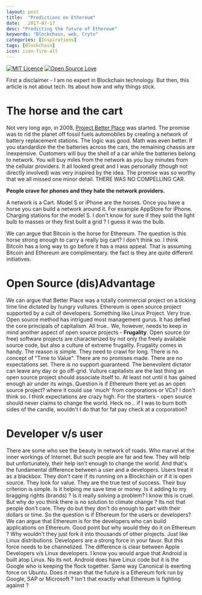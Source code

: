 ```yaml
---
layout: post
title:  "Predictions on Ethereum"
date:   2017-07-17
desc: "Predicting the future of Ethereum"
keywords: "Blockchain, web, Cryto"
categories: [Inspirations]
tags: [Blockchain]
icon: icon-fire-alt
---
```

[![MIT Licence](https://badges.frapsoft.com/os/mit/mit.svg?v=103)](https://opensource.org/licenses/mit-license.php)
[![Open Source Love](https://badges.frapsoft.com/os/v1/open-source.png?v=103)](https://github.com/ellerbrock/open-source-badge/)

 First a disclaimer - I am no expert in Blockchain technology. But then, this article is not about tech. Its about how and why things stick.
# The horse and the cart
 Not very long ago, in 2008, [Project Better Place](https://en.wikipedia.org/wiki/Better_Place) was started. The promise was to rid the planet off fossil fuels automobiles by creating a network of battery replacement stations. The logic was good. Math was even better. If you standardize the the batteries across the cars, the remaining chassis are inexpensive. Customers will buy the shell of a car while the batteries belong to network. You will buy miles from the network as you buy minutes from the cellular providers. It all looked great and I was personally (though not directly involved) was very inspired by the idea. The promise was so worthy that we all missed one minor detail. THERE WAS NO COMPELLING CAR.

 **People crave for phones and they hate the network providers.**

 A network is a Cart. Model S or iPhone are the horses. Once you have a horse you can build a network around it. For example AppStore for iPhone. Charging stations for the model S. I don't know for sure if they sold the light bulb to masses or they first built a grid ? I guess it was the bulb.

 We can argue that Bitcoin is the horse for Ethereum. The question is  this horse strong enough to carry a really big cart? I don't think so. I think Bitcoin has a long way to go before it has a mass appeal. That is assuming Bitcoin and Ethereum are complimentary.  the fact is they are quite different initiatives.
 # Open Source (dis)Advantage
We can argue that Better Place was a totally commercial project on a ticking time line dictated by hungry vultures. Ethereum is open source project supported by a cult of developers. Something like Linux Project. Very true. Open source method has intrigued most management gurus. It has defied the core principals of capitalism. All true..
We, however, needs to keep in mind another aspect of open source projects - **Frugality**. Open source (or free) software projects are characterized by not only the freely available source code, but also a culture of extreme frugality. Frugality comes in handy. The reason is simple. They need to crawl for long. There is no concept of "Time to Value". There are no promises made. There are no expectations set. There is no support guaranteed. The benevolent dictator can leave any day or go off-grid. Vulture capitalists are the last thing an open source project should associate itself to. At least not until it has gained enough air under its wings.
Question is if Ethereum there yet  as an open source project? where it could  use 'much' from corporations or VCs?  I don't think so. I think expectations are crazy high. For the starters - open source should never claims to change the world. Heck no .. if I was to burn both sides of the candle, wouldn't I do that for fat pay check at a corporation?
 # Developer v/s user
 There are some who see the beauty in network of roads. Who marvel at the inner workings of Internet. But such people are far and few. They will help but unfortunately, their help isn't enough to change the world. And that's the fundamental difference between a user and a developers. Users treat it as a blackbox. They don't care if its running on a Blockchain or if it is open source. They look for value. They are the true test of success. Their buy criterion is  simple. Is it helping me save time or money. Is it adding to my bragging rights (brands) ? Is it really solving a problem? I know this is cruel. But why do you think there is no solution to climate change ? Its not that people don't care. They do but they don't do enough to part with their dollars or time.
 So the question is if Ethereum for the users or developers?
 We can argue that Ethereum is for the developers who can build applications on Ethereum. Good point but why would they do it on Ethereum ? Why wouldn't they just fork it into thousands of other projects. Just like Linux distributions. Developers are a strong force in your favor. But this force needs to be channelized. The difference is clear between Apple Developers  v/s Linux developers. I know you would argue that Android is built atop Linux. No its not. Android does have Linux code but it is the Google who is keeping the flock together. Same way Canonical is exerting force on Ubuntu. Does it mean that the future is a Ethereum fork run by Google, SAP or Microsoft ?  Isn't that exactly what Ethereum is fighting against ?
